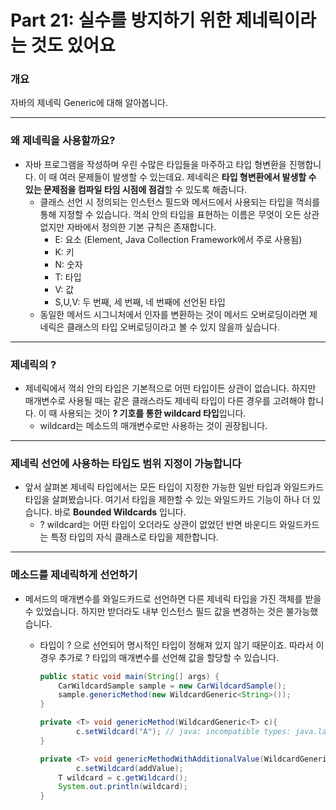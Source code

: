 # Part 21: 실수를 방지하기 위한 제네릭이라는 것도 있어요

### 개요

자바의 제네릭 Generic에 대해 알아봅니다.

---

### 왜 제네릭을 사용할까요?

- 자바 프로그램을 작성하며 우린 수많은 타입들을 마주하고 타입 형변환을 진행합니다. 이 때 여러 문제들이 발생할 수 있는데요. 제네릭은 **타입 형변환에서 발생할 수 있는 문제점을 컴파일 타임 시점에 점검**할 수 있도록 해줍니다.
    - 클래스 선언 시 정의되는 인스턴스 필드와 메서드에서 사용되는 타입을 꺽쇠를 통해 지정할 수 있습니다. 꺽쇠 안의 타입을 표현하는 이름은 무엇이 오든 상관없지만 자바에서 정의한 기본 규칙은 존재합니다.
        - E: 요소 (Element, Java Collection Framework에서 주로 사용됨)
        - K: 키
        - N: 숫자
        - T: 타입
        - V: 값
        - S,U,V: 두 번째, 세 번째, 네 번째에 선언된 타입
    - 동일한 메서드 시그니처에서 인자를 변환하는 것이 메서드 오버로딩이라면 제네릭은 클래스의 타입 오버로딩이라고 볼 수 있지 않을까 싶습니다.

---

### 제네릭의 ?

- 제네릭에서 꺽쇠 안의 타입은 기본적으로 어떤 타입이든 상관이 없습니다. 하지만 매개변수로 사용될 때는 같은 클래스라도 제네릭 타입이 다른 경우를 고려해야 합니다. 이 때 사용되는 것이 **? 기호를 통한 wildcard 타입**입니다.
    - wildcard는 메소드의 매개변수로만 사용하는 것이 권장됩니다.

---

### 제네릭 선언에 사용하는 타입도 범위 지정이 가능합니다

- 앞서 살펴본 제네릭 타입에서는 모든 타입이 지정한 가능한 일반 타입과 와일드카드 타입을 살펴봤습니다. 여기서 타입을 제한할 수 있는 와일드카드 기능이 하나 더 있습니다. 바로 **Bounded Wildcards** 입니다.
    - ? wildcard는 어떤 타입이 오더라도 상관이 없었던 반면 바운디드 와일드카드는 특정 타입의 자식 클래스로 타입을 제한합니다.

---

### 메소드를 제네릭하게 선언하기

- 메서드의 매개변수를 와일드카드로 선언하면 다른 제네릭 타입을 가진 객체를 받을 수 있었습니다. 하지만 받더라도 내부 인스턴스 필드 값을 변경하는 것은 불가능했습니다.
    - 타입이 ? 으로 선언되어 명시적인 타입이 정해져 있지 않기 때문이죠. 따라서 이 경우 추가로 ? 타입의 매개변수를 선언해 값을 할당할 수 있습니다.
        
        ```java
        public static void main(String[] args) {
            CarWildcardSample sample = new CarWildcardSample();
            sample.genericMethod(new WildcardGeneric<String>());
        }
        
        private <T> void genericMethod(WildcardGeneric<T> c){
        		c.setWildcard("A"); // java: incompatible types: java.lang.String cannot be converted to T
        }
        
        private <T> void genericMethodWithAdditionalValue(WildcardGeneric<T> c, T addValue){
        		c.setWildcard(addValue);
            T wildcard = c.getWildcard();
            System.out.println(wildcard);
        }
        ```